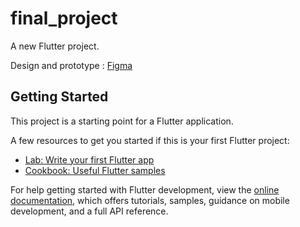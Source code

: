 # final_project

A new Flutter project.

Design and prototype : [Figma](https://www.figma.com/design/tm9dHf9wMgmrV016zGa5Rd/Final-Project-SIB?node-id=0%3A1&t=5Fp0V47AxceHXaKs-1) 

## Getting Started

This project is a starting point for a Flutter application.

A few resources to get you started if this is your first Flutter project:

- [Lab: Write your first Flutter app](https://docs.flutter.dev/get-started/codelab)
- [Cookbook: Useful Flutter samples](https://docs.flutter.dev/cookbook)

For help getting started with Flutter development, view the
[online documentation](https://docs.flutter.dev/), which offers tutorials,
samples, guidance on mobile development, and a full API reference.
